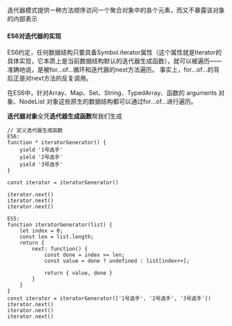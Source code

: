 迭代器模式提供一种方法顺序访问一个聚合对象中的各个元素，而又不暴露该对象的内部表示

#### ES6对迭代器的实现

ES6约定，任何数据结构只要具备Symbol.iterator属性（这个属性就是Iterator的具体实现，它本质上是当前数据结构默认的迭代器生成函数），就可以被遍历——准确地说，是被for...of...循环和迭代器的next方法遍历。 事实上，for...of...的背后正是对next方法的反复调用。

在ES6中，针对Array、Map、Set、String、TypedArray、函数的 arguments 对象、NodeList 对象这些原生的数据结构都可以通过for...of...进行遍历。

**迭代器对象**全凭**迭代器生成函数**帮我们生成

```
// 定义迭代器生成函数
ES6:
function * iteratorGenerator() {
    yield '1号选手'
    yield '2号选手'
    yield '3号选手'
}

const iterator = iteratorGenerator()

iterator.next()
iterator.next()
iterator.next()

ES5:
function iteratorGenerator(list) {
	let index = 0;
	const len = list.length;
	return {
		next: function() {
			const done = index >= len;
			const value = done ? undefined : list[index++];
			
			return { value, done }
		}
	}
}
const iterator = iteratorGenerator(['1号选手', '2号选手', '3号选手'])
iterator.next()
iterator.next()
iterator.next()
```

